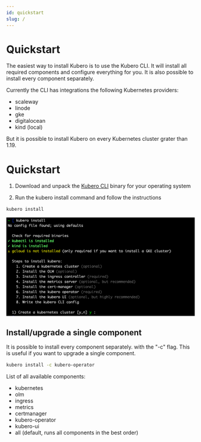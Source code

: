 ```yaml
---
id: quickstart
slug: /
---
```


# Quickstart

The easiest way to install Kubero is to use the Kubero CLI. It will install all required components and configure everything for you. It is also possible to install every component separately.

Currently the CLI has integrations the following Kubernetes providers:
- scaleway
- linode
- gke
- digitalocean
- kind (local)

But it is possible to install Kubero on every Kubernetes cluster grater than 1.19.

# Quickstart
1) Download and unpack the <a href="https://github.com/kubero-dev/kubero-cli/releases/latest">Kubero CLI</a> binary for your operating system

2) Run the kubero install command and follow the instructions

```bash
kubero install
```

<img src="assets/img/quickstart_console.png" />

## Install/upgrade a single component

It is possible to install every component separately. with the "-c" flag. This is useful if you want to upgrade a single component.
```bash
kubero install -c kubero-operator
```

List of all available components:

- kubernetes
- olm
- ingress
- metrics
- certmanager
- kubero-operator
- kubero-ui
- all (default, runs all components in the best order)
